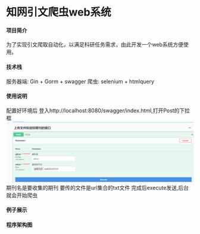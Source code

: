 # 知网引文爬虫web系统

#### 项目简介
为了实现引文爬取自动化，以满足科研任务需求，由此开发一个web系统方便使用。

#### 技术栈
服务器端: Gin + Gorm + swagger
爬虫: selenium + htmlquery

#### 使用说明
配置好环境后
登入http://localhost:8080/swagger/index.html,打开Post的下拉框
![img.png](images/img_1.png)
期刊名是要收集的期刊
要传的文件是url集合的txt文件
完成后execute发送,后台就会开始爬虫
#### 例子展示

#### 程序架构图

